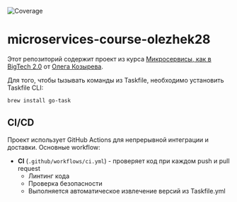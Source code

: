 ![Coverage](https://img.shields.io/endpoint?url=https://gist.github.com/YuraMishin/2fb382aeed0617f73337361df1f3e090/raw/coverage.json)

# microservices-course-olezhek28

Этот репозиторий содержит проект из курса [Микросервисы, как в BigTech 2.0](https://olezhek28.courses/microservices) от [Олега Козырева](http://t.me/olezhek28go).

Для того, чтобы tызывать команды из Taskfile, необходимо установить Taskfile CLI:

```bash
brew install go-task
```

## CI/CD

Проект использует GitHub Actions для непрерывной интеграции и доставки. Основные workflow:

- **CI** (`.github/workflows/ci.yml`) - проверяет код при каждом push и pull request
  - Линтинг кода
  - Проверка безопасности
  - Выполняется автоматическое извлечение версий из Taskfile.yml
